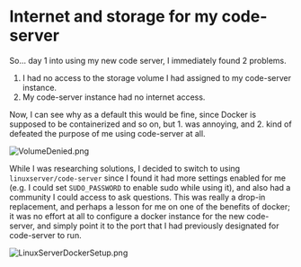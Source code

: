 # Internet and storage for my code-server

So... day 1 into using my new code server, I immediately found 2 problems.

1. I had no access to the storage volume I had assigned to my code-server instance.
2. My code-server instance had no internet access.

Now, I can see why as a default this would be fine, since Docker is supposed to be containerized and so on, but 1. was annoying, and 2. kind of defeated the purpose of me using code-server at all.

![VolumeDenied.png](../assets/blog/2020_08_18_Code_Server_Extra/VolumeDenied.png)

While I was researching solutions, I decided to switch to using `linuxserver/code-server` since I found it had more settings enabled for me (e.g. I could set `SUDO_PASSWORD` to enable sudo while using it), and also had a community I could access to ask questions. This was really a drop-in replacement, and perhaps a lesson for me on one of the benefits of docker; it was no effort at all to configure a docker instance for the new code-server, and simply point it to the port that I had previously designated for code-server to run.

![LinuxServerDockerSetup.png](../assets/blog/2020_08_18_Code_Server_Extra/LinuxServerDockerSetup.png)
